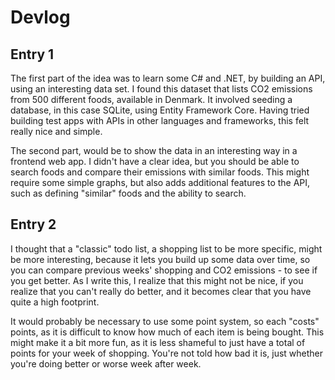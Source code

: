 # Devlog

## Entry 1

The first part of the idea was to learn some C# and .NET, by building an API, using an interesting data set. I found this dataset that lists CO2 emissions from 500 different foods, available in Denmark. It involved seeding a database, in this case SQLite, using Entity Framework Core. Having tried building test apps with APIs in other languages and frameworks, this felt really nice and simple.

The second part, would be to show the data in an interesting way in a frontend web app. I didn't have a clear idea, but you should be able to search foods and compare their emissions with similar foods. This might require some simple graphs, but also adds additional features to the API, such as defining "similar" foods and the ability to search.

## Entry 2

I thought that a "classic" todo list, a shopping list to be more specific, might be more interesting, because it lets you build up some data over time, so you can compare previous weeks' shopping and CO2 emissions - to see if you get better. As I write this, I realize that this might not be nice, if you realize that you can't really do better, and it becomes clear that you have quite a high footprint.

It would probably be necessary to use some point system, so each "costs" points, as it is difficult to know how much of each item is being bought. This might make it a bit more fun, as it is less shameful to just have a total of points for your week of shopping. You're not told how bad it is, just whether you're doing better or worse week after week.
